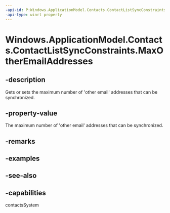 ```yaml
---
-api-id: P:Windows.ApplicationModel.Contacts.ContactListSyncConstraints.MaxOtherEmailAddresses
-api-type: winrt property
---
```


<!-- Property syntax
public Windows.Foundation.IReference<int> MaxOtherEmailAddresses { get;  set; }
-->

# Windows.ApplicationModel.Contacts.ContactListSyncConstraints.MaxOtherEmailAddresses

## -description
Gets or sets the maximum number of 'other email' addresses that can be synchronized.

## -property-value
The maximum number of 'other email' addresses that can be synchronized.

## -remarks

## -examples

## -see-also

## -capabilities
contactsSystem

